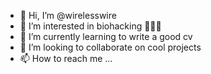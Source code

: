 - 👋 Hi, I’m @wirelesswire
- 👀 I’m interested in biohacking 🌿🐱‍💻
- 🌱 I’m currently learning to write a good cv 
- 💞️ I’m looking to collaborate on cool projects 
- 📫 How to reach me ...

<!---
wirelesswire/wirelesswire is a ✨ special ✨ repository because its `README.md` (this file) appears on your GitHub profile.
You can click the Preview link to take a look at your changes.
--->
